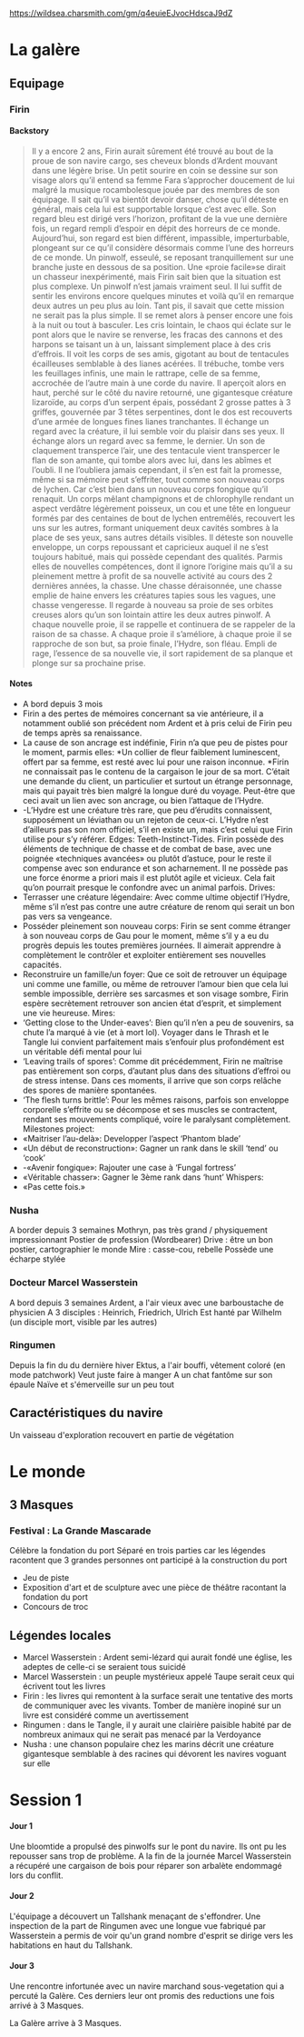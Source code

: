 https://wildsea.charsmith.com/gm/q4euieEJvocHdscaJ9dZ

# La galère
## Equipage
### Firin
#### Backstory
> Il y a encore 2 ans, Firin aurait sûrement été trouvé au bout de la proue de son navire cargo, ses cheveux blonds d’Ardent mouvant dans une légère brise. Un petit sourire en coin se dessine sur son visage alors qu’il entend sa femme Fara s’approcher doucement de lui malgré la musique rocambolesque jouée par des membres de son équipage. Il sait qu’il va bientôt devoir danser, chose qu’il déteste en général, mais cela lui est supportable lorsque c’est avec elle. Son regard bleu est dirigé vers l’horizon, profitant de la vue une dernière fois, un regard rempli d’espoir en dépit des horreurs de ce monde. 
> Aujourd’hui, son regard est bien différent, impassible, imperturbable, plongeant sur ce qu’il considère désormais comme l’une des horreurs de ce monde. Un pinwolf, esseulé, se reposant tranquillement sur une branche juste en dessous de sa position. Une «proie facile»se dirait un chasseur inexpérimenté, mais Firin sait bien que la situation est plus complexe. Un pinwolf n’est jamais vraiment seul. Il lui suffit de sentir les environs encore quelques minutes et voilà qu’il en remarque deux autres un peu plus au loin. Tant pis, il savait que cette mission ne serait pas la plus simple. Il se remet alors à penser encore une fois à la nuit ou tout à basculer. Les cris lointain, le chaos qui éclate sur le pont alors que le navire se renverse, les fracas des cannons et des harpons se taisant un à un, laissant simplement place à des cris d’effrois. Il voit les corps de ses amis, gigotant au bout de tentacules écailleuses semblable à des lianes acérées. Il trébuche, tombe vers les feuillages infinis, une main le rattrape, celle de sa femme, accrochée de l’autre main à une corde du navire. Il aperçoit alors en haut, perché sur le côté du navire retourné, une gigantesque créature lizaroïde, au corps d’un serpent épais, possédant 2 grosse pattes à 3 griffes, gouvernée par 3 têtes serpentines, dont le dos est recouverts d’une armée de longues fines lianes tranchantes. Il échange un regard avec la créature, il lui semble voir du plaisir dans ses yeux. Il échange alors un regard avec sa femme, le dernier. Un son de claquement transperce l’air, une des tentacule vient transpercer le flan de son amante, qui tombe alors avec lui, dans les abîmes et l’oubli. Il ne l’oubliera jamais cependant, il s’en est fait la promesse, même si sa mémoire peut s’effriter, tout comme son nouveau corps de lychen. 
> Car c’est bien dans un nouveau corps fongique qu’il renaquit. Un corps mêlant champignons et de chlorophylle rendant un aspect verdâtre légèrement poisseux, un cou et une tête en longueur formés par des centaines de bout de lychen entremêlés, recouvert les uns sur les autres, formant uniquement deux cavités sombres à la place de ses yeux, sans autres détails visibles. Il déteste son nouvelle enveloppe, un corps repoussant et capricieux auquel il ne s’est toujours habitué, mais qui possède cependant des qualités. Parmis elles de nouvelles compétences, dont il ignore l’origine mais qu’il a su pleinement mettre à profit de sa nouvelle activité au cours des 2 dernières années, la chasse. Une chasse déraisonnée, une chasse emplie de haine envers les créatures tapies sous les vagues, une chasse vengeresse. 
> Il regarde à nouveau sa proie de ses orbites creuses alors qu’un son lointain attire les deux autres pinwolf. A chaque nouvelle proie, il se rappelle et continuera de se rappeler de la raison de sa chasse. A chaque proie il s’améliore, à chaque proie il se rapproche de son but, sa proie finale, l’Hydre, son fléau. Empli de rage, l’essence de sa nouvelle vie, il sort rapidement de sa planque et plonge sur sa prochaine prise.

#### Notes
- A bord depuis 3 mois
- Firin a des pertes de mémoires concernant sa vie antérieure, il a notamment oublié son précédent nom Ardent et à pris celui de Firin peu de temps après sa renaissance. 
- La cause de son ancrage est indéfinie, Firin n’a que peu de pistes pour le moment, parmis elles: *Un collier de fleur faiblement luminescent, offert par sa femme, est resté avec lui pour une raison inconnue. *Firin ne connaissait pas le contenu de la cargaison le jour de sa mort. C’était une demande du client, un particulier et surtout un étrange personnage, mais qui payait très bien malgré la longue duré du voyage. Peut-être que ceci avait un lien avec son ancrage, ou bien l’attaque de l’Hydre. 
- -L’Hydre est une créature très rare, que peu d’érudits connaissent, supposément un léviathan ou un rejeton de ceux-ci. L’Hydre n’est d’ailleurs pas son nom officiel, s’il en existe un, mais c’est celui que Firin utilise pour s’y référer. 
Edges: 
	Teeth-Instinct-Tides. Firin possède des éléments de technique de chasse et de combat de base, avec une poignée «techniques avancées» ou plutôt d’astuce, pour le reste il compense avec son endurance et son acharnement. Il ne possède pas une force énorme a priori mais il est plutôt agile et vicieux. Cela fait qu’on pourrait presque le confondre avec un animal parfois.
Drives: 
- Terrasser une créature légendaire: Avec comme ultime objectif l’Hydre, même s’il n’est pas contre une autre créature de renom qui serait un bon pas vers sa vengeance. 
- Posséder pleinement son nouveau corps: Firin se sent comme étranger à son nouveau corps de Gau pour le moment, même s’il y a eu du progrès depuis les toutes premières journées. Il aimerait apprendre à complètement le contrôler et exploiter entièrement ses nouvelles capacités. 
- Reconstruire un famille/un foyer: Que ce soit de retrouver un équipage uni comme une famille, ou même de retrouver l’amour bien que cela lui semble impossible, derrière ses sarcasmes et son visage sombre, Firin espère secrètement retrouver son ancien état d’esprit, et simplement une vie heureuse. 
Mires: 
- ‘Getting close to the Under-eaves’: Bien qu’il n’en a peu de souvenirs, sa chute l’a marqué à vie (et à mort lol). Voyager dans le Thrash et le Tangle lui convient parfaitement mais s’enfouir plus profondément est un véritable défi mental pour lui 
- ‘Leaving trails of spores’: Comme dit précédemment, Firin ne maîtrise pas entièrement son corps, d’autant plus dans des situations d’effroi ou de stress intense. Dans ces moments, il arrive que son corps relâche des spores de manière spontanées. 
- ‘The flesh turns brittle’: Pour les mêmes raisons, parfois son enveloppe corporelle s’effrite ou se décompose et ses muscles se contractent, rendant ses mouvements compliqué, voire le paralysant complètement. 
Milestones project: 
- «Maitriser l’au-delà»: Developper l’aspect ‘Phantom blade’ 
- «Un début de reconstruction»: Gagner un rank dans le skill ‘tend’ ou ‘cook’ 
- -«Avenir fongique»: Rajouter une case à ‘Fungal fortress’ 
- «Véritable chasser»: Gagner le 3ème rank dans ‘hunt’ 
Whispers: 
- «Pas cette fois.»

### Nusha
A border depuis 3 semaines
Mothryn, pas très grand / physiquement impressionnant 
Postier de profession (Wordbearer)
Drive : être un bon postier, cartographier le monde
Mire : casse-cou, rebelle
Possède une écharpe stylée

### Docteur Marcel Wasserstein
A bord depuis 3 semaines
Ardent, a l'air vieux avec une barboustache de physicien
A 3 disciples : Heinrich, Friedrich, Ulrich
Est hanté par Wilhelm (un disciple mort, visible par les autres)

### Ringumen
Depuis la fin du du dernière hiver
Ektus, a l'air bouffi, vêtement coloré (en mode patchwork)
Veut juste faire à manger
A un chat fantôme sur son épaule
Naïve et s'émerveille sur un peu tout

## Caractéristiques du navire
Un vaisseau d'exploration recouvert en partie de végétation

# Le monde
## 3 Masques
### Festival : La Grande Mascarade
Célèbre la fondation du port
Séparé en trois parties car les légendes racontent que 3 grandes personnes ont participé à la construction du port
- Jeu de piste
- Exposition d'art et de sculpture avec une pièce de théâtre racontant la fondation du port
- Concours de troc

## Légendes locales
- Marcel Wasserstein : Ardent semi-lézard qui aurait fondé une église, les adeptes de celle-ci se seraient tous suicidé
- Marcel Wasserstein : un peuple mystérieux appelé Taupe serait ceux qui écrivent tout les livres
- Firin : les livres qui remontent à la surface serait une tentative des morts de communiquer avec les vivants. Tomber de manière inopiné sur un livre est considéré comme un avertissement
- Ringumen : dans le Tangle, il y aurait une clairière paisible habité par de nombreux animaux qui ne serait pas menacé par la Verdoyance
- Nusha : une chanson populaire chez les marins décrit une créature gigantesque semblable à des racines qui dévorent les navires voguant sur elle

# Session 1 
#### Jour 1 
Une bloomtide a propulsé des pinwolfs sur le pont du navire. Ils ont pu les repousser sans trop de problème. A la fin de la journée Marcel Wasserstein a récupéré une cargaison de bois pour réparer son arbalète endommagé lors du conflit. 

#### Jour 2
L'équipage a découvert un Tallshank menaçant de s'effondrer. Une inspection de la part de Ringumen avec une longue vue fabriqué par Wasserstein a permis de voir qu'un grand nombre d'esprit se dirige vers les habitations en haut du Tallshank.

#### Jour 3 
Une rencontre infortunée avec un navire marchand sous-vegetation qui a percuté la Galère. Ces derniers leur ont promis des reductions une fois arrivé à 3 Masques. 

La Galère arrive à 3 Masques.

